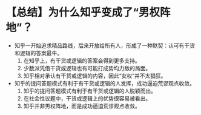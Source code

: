 # 【总结】为什么知乎变成了“男权阵地”？

-   知乎一开始追求精品路线，后来开放给所有人，形成了一种默契：认可有干货和逻辑的答案最牛。
    1.  在知乎上，有干货或逻辑的答案会得到更多支持。
    2.  少数派凭借干货或逻辑也有可能打成势均力敌的局面。
    3.  知乎相对承认有干货或逻辑的内容，因此“女权”并不太猖狂。
-   知乎的提问答题模式有利于有干货或逻辑的人发挥，成功逼迫荒谬观点收敛。
    1.  知乎的提问答题模式有利于有干货或逻辑的人脱颖而出。
    2.  在社会性议题中，干货或逻辑上的优势很容易被看出。
    3.  知乎并非男权阵地，而是成功逼迫荒谬观点收敛。